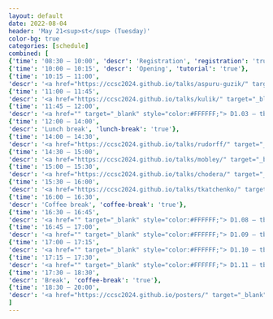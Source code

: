 ```yaml
---
layout: default
date: 2022-08-04
header: 'May 21<sup>st</sup> (Tuesday)'
color-bg: true
categories: [schedule]
combined: [
{'time': '08:30 – 10:00', 'descr': 'Registration', 'registration': 'true'},
{'time': '10:00 – 10:15', 'descr': 'Opening', 'tutorial': 'true'},
{'time': '10:15 – 11:00', 
'descr': '<a href="https://ccsc2024.github.io/talks/aspuru-guzik/" target="_blank" style="color:#FFFFFF;"> D1.01 – Alan Aspuru-Guzik </a> (chair:tba)', 'talk': 'true'},
{'time': '11:00 – 11:45', 
'descr': '<a href="https://ccsc2024.github.io/talks/kulik/" target="_blank" style="color:#FFFFFF;"> D1.02 – Heather Kulik </a>', 'talk': 'true', 'session': 'Session 1 (Title: tba, Chair: tba)'},
{'time': '11:45 – 12:00', 
'descr': '<a href="" target="_blank" style="color:#FFFFFF;"> D1.03 – tba </a>', 'talk': 'true'},
{'time': '12:00 – 14:00', 
'descr': 'Lunch break', 'lunch-break': 'true'},
{'time': '14:00 – 14:30', 
'descr': '<a href="https://ccsc2024.github.io/talks/rudorff/" target="_blank" style="color:#FFFFFF;"> D1.04 – Guido von Rudorff </a>', 'talk': 'true', 'session': 'Session 2 (Title: tba, Chair: tba)'},
{'time': '14:30 – 15:00', 
'descr': '<a href="https://ccsc2024.github.io/talks/mobley/" target="_blank" style="color:#FFFFFF;"> D1.05 – David Mobley </a>', 'talk': 'true'},
{'time': '15:00 – 15:30', 
'descr': '<a href="https://ccsc2024.github.io/talks/chodera/" target="_blank" style="color:#FFFFFF;"> D1.06 – John Chodera </a>','talk': 'true'},
{'time': '15:30 – 16:00', 
'descr': '<a href="https://ccsc2024.github.io/talks/tkatchenko/" target="_blank" style="color:#FFFFFF;"> D1.07 – Alexandre Tkatchenko </a>', 'talk': 'true'},
{'time': '16:00 – 16:30', 
'descr': 'Coffee break', 'coffee-break': 'true'},
{'time': '16:30 – 16:45', 
'descr': '<a href="" target="_blank" style="color:#FFFFFF;"> D1.08 – tba </a>','talk': 'true', 'session': 'Session 3 (Title: Speed Talks, Chair: tba)'},
{'time': '16:45 – 17:00', 
'descr': '<a href="" target="_blank" style="color:#FFFFFF;"> D1.09 – tba </a>', 'talk': 'true'},
{'time': '17:00 – 17:15', 
'descr': '<a href="" target="_blank" style="color:#FFFFFF;"> D1.10 – tba </a>', 'talk': 'true'},
{'time': '17:15 – 17:30', 
'descr': '<a href="" target="_blank" style="color:#FFFFFF;"> D1.11 – tba </a>', 'talk': 'true'},
{'time': '17:30 – 18:30', 
'descr': 'Break', 'coffee-break': 'true'},
{'time': '18:30 – 20:00', 
'descr': '<a href="https://ccsc2024.github.io/posters/" target="_blank" style="color:#FFFFFF;"> Poster Sesssion </a>', 'poster': 'true'},
]
---
```


